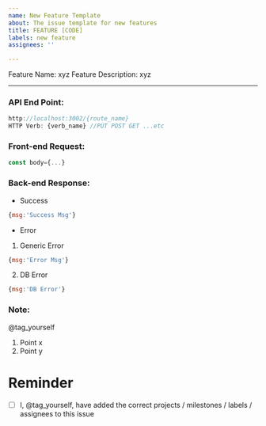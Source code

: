 ```yaml
---
name: New Feature Template
about: The issue template for new features
title: FEATURE [CODE]
labels: new feature
assignees: ''

---
```


Feature Name: xyz
Feature Description: xyz

---

### API End Point:
```javascript
http://localhost:3002/{route_name}
HTTP Verb: {verb_name} //PUT POST GET ...etc
```
### Front-end Request:
```javascript
const body={...}
```
### Back-end Response:
- Success
```javascript
{msg:'Success Msg'}
```
- Error 
1. Generic Error
```javascript
{msg:'Error Msg'}
```
2. DB Error
```javascript
{msg:'DB Error'}
```
### Note:
@tag_yourself
1. Point x
2. Point y

# Reminder

- [ ] I, @tag_yourself, have added the correct projects / milestones / labels / assignees to this issue
